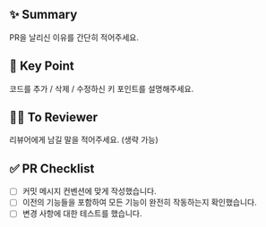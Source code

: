 ✨  Summary
---------------------------------------
PR을 날리신 이유를 간단히 적어주세요.   

🔑  Key Point
---------------------------------------
코드를 추가 / 삭제 / 수정하신 키 포인트를 설명해주세요.

🙏🏼  To Reviewer
---------------------------------------
리뷰어에게 남길 말을 적어주세요. (생략 가능)

✅ PR Checklist
---------------------------------------
- [ ] 커밋 메시지 컨벤션에 맞게 작성했습니다.
- [ ] 이전의 기능들을 포함하여 모든 기능이 완전히 작동하는지 확인했습니다.
- [ ] 변경 사항에 대한 테스트를 했습니다.
